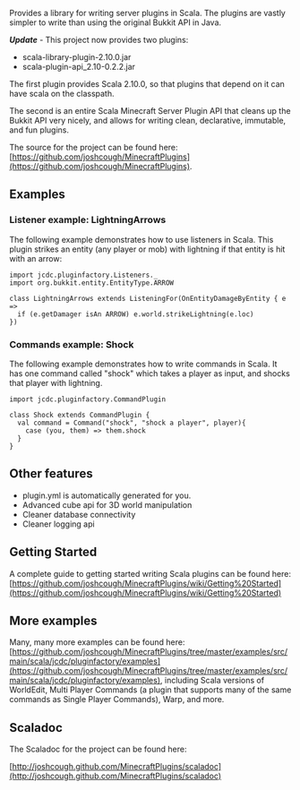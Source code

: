 Provides a library for writing server plugins in Scala. The plugins are vastly simpler to write than using the original Bukkit API in Java.

**_Update_** - This project now provides two plugins:

  * scala-library-plugin-2.10.0.jar
  * scala-plugin-api_2.10-0.2.2.jar

The first plugin provides Scala 2.10.0, so that plugins that depend on it can have scala on the classpath.

The second is an entire Scala Minecraft Server Plugin API that cleans up the Bukkit API very nicely, and allows for writing clean, declarative, immutable, and fun plugins.

The source for the project can be found here:
[https://github.com/joshcough/MinecraftPlugins](https://github.com/joshcough/MinecraftPlugins).

## Examples

### Listener example: LightningArrows

The following example demonstrates how to use listeners in Scala.
This plugin strikes an entity (any player or mob) with lightning if that entity is hit with an arrow:

    import jcdc.pluginfactory.Listeners._
    import org.bukkit.entity.EntityType.ARROW

    class LightningArrows extends ListeningFor(OnEntityDamageByEntity { e =>
      if (e.getDamager isAn ARROW) e.world.strikeLightning(e.loc)
    })

### Commands example: Shock

The following example demonstrates how to write commands in Scala.
It has one command called "shock" which takes a player as input, and shocks that player with lightning.

    import jcdc.pluginfactory.CommandPlugin

    class Shock extends CommandPlugin {
      val command = Command("shock", "shock a player", player){
        case (you, them) => them.shock
      }
    }

## Other features

* plugin.yml is automatically generated for you.
* Advanced cube api for 3D world manipulation
* Cleaner database connectivity
* Cleaner logging api

## Getting Started

A complete guide to getting started writing Scala plugins can be found here:
[https://github.com/joshcough/MinecraftPlugins/wiki/Getting%20Started](https://github.com/joshcough/MinecraftPlugins/wiki/Getting%20Started)

## More examples

Many, many more examples can be found here:
[https://github.com/joshcough/MinecraftPlugins/tree/master/examples/src/main/scala/jcdc/pluginfactory/examples](https://github.com/joshcough/MinecraftPlugins/tree/master/examples/src/main/scala/jcdc/pluginfactory/examples),
including Scala versions of WorldEdit, Multi Player Commands (a plugin that supports many of the
same commands as Single Player Commands), Warp, and more.

## Scaladoc

The Scaladoc for the project can be found here:

[http://joshcough.github.com/MinecraftPlugins/scaladoc](http://joshcough.github.com/MinecraftPlugins/scaladoc)